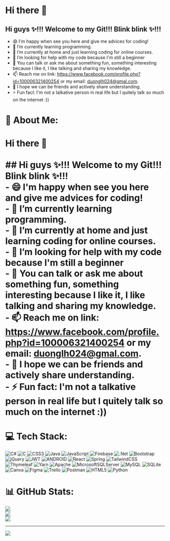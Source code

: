 # Hi there 👋

## Hi guys ✨!!! Welcome to my Git!!! Blink blink ✨!!! 
- 😄 I'm happy when see you here and give me advices for coding!
- 🌱 I’m currently learning programming.
- 🔭 I’m currently at home and just learning coding for online courses.
- 🤔 I’m looking for help with my code because I'm still a beginner
- 💬 You can talk or ask me about something fun, something interesting because I like it, I like talking and sharing my knowledge.
- 📫 Reach me on link: https://www.facebook.com/profile.php?id=100006321400254 or my email: duonglh024@gmal.com.
- 👯 I hope we can be friends and actively share understanding.
- ⚡ Fun fact: I'm not a talkative person in real life but I quitely talk so much on the internet :))

# 💫 About Me:
# Hi there 👋<br><br>## Hi guys ✨!!! Welcome to my Git!!! Blink blink ✨!!! <br>- 😄 I'm happy when see you here and give me advices for coding!<br>- 🌱 I’m currently learning programming.<br>- 🔭 I’m currently at home and just learning coding for online courses.<br>- 🤔 I’m looking for help with my code because I'm still a beginner<br>- 💬 You can talk or ask me about something fun, something interesting because I like it, I like talking and sharing my knowledge.<br>- 📫 Reach me on link: https://www.facebook.com/profile.php?id=100006321400254 or my email: duonglh024@gmal.com.<br>- 👯 I hope we can be friends and actively share understanding.<br>- ⚡ Fun fact: I'm not a talkative person in real life but I quitely talk so much on the internet :))


# 💻 Tech Stack:
![C#](https://img.shields.io/badge/c%23-%23239120.svg?style=for-the-badge&logo=c-sharp&logoColor=white) ![C](https://img.shields.io/badge/c-%2300599C.svg?style=for-the-badge&logo=c&logoColor=white) ![CSS3](https://img.shields.io/badge/css3-%231572B6.svg?style=for-the-badge&logo=css3&logoColor=white) ![Java](https://img.shields.io/badge/java-%23ED8B00.svg?style=for-the-badge&logo=java&logoColor=white) ![JavaScript](https://img.shields.io/badge/javascript-%23323330.svg?style=for-the-badge&logo=javascript&logoColor=%23F7DF1E) ![Firebase](https://img.shields.io/badge/firebase-%23039BE5.svg?style=for-the-badge&logo=firebase) ![.Net](https://img.shields.io/badge/.NET-5C2D91?style=for-the-badge&logo=.net&logoColor=white) ![Bootstrap](https://img.shields.io/badge/bootstrap-%23563D7C.svg?style=for-the-badge&logo=bootstrap&logoColor=white) ![jQuery](https://img.shields.io/badge/jquery-%230769AD.svg?style=for-the-badge&logo=jquery&logoColor=white) ![JWT](https://img.shields.io/badge/JWT-black?style=for-the-badge&logo=JSON%20web%20tokens) ![ANDROID](https://img.shields.io/badge/android-%2320232a.svg?style=for-the-badge&logo=android&logoColor=%a4c639) ![React](https://img.shields.io/badge/react-%2320232a.svg?style=for-the-badge&logo=react&logoColor=%2361DAFB) ![Spring](https://img.shields.io/badge/spring-%236DB33F.svg?style=for-the-badge&logo=spring&logoColor=white) ![TailwindCSS](https://img.shields.io/badge/tailwindcss-%2338B2AC.svg?style=for-the-badge&logo=tailwind-css&logoColor=white) ![Thymeleaf](https://img.shields.io/badge/Thymeleaf-%23005C0F.svg?style=for-the-badge&logo=Thymeleaf&logoColor=white) ![Yarn](https://img.shields.io/badge/yarn-%232C8EBB.svg?style=for-the-badge&logo=yarn&logoColor=white) ![Apache](https://img.shields.io/badge/apache-%23D42029.svg?style=for-the-badge&logo=apache&logoColor=white) ![MicrosoftSQLServer](https://img.shields.io/badge/Microsoft%20SQL%20Sever-CC2927?style=for-the-badge&logo=microsoft%20sql%20server&logoColor=white) ![MySQL](https://img.shields.io/badge/mysql-%2300f.svg?style=for-the-badge&logo=mysql&logoColor=white) ![SQLite](https://img.shields.io/badge/sqlite-%2307405e.svg?style=for-the-badge&logo=sqlite&logoColor=white) ![Canva](https://img.shields.io/badge/Canva-%2300C4CC.svg?style=for-the-badge&logo=Canva&logoColor=white) 	![Figma](https://img.shields.io/badge/figma-%23F24E1E.svg?style=for-the-badge&logo=figma&logoColor=white) ![Trello](https://img.shields.io/badge/Trello-%23026AA7.svg?style=for-the-badge&logo=Trello&logoColor=white) ![Postman](https://img.shields.io/badge/Postman-FF6C37?style=for-the-badge&logo=postman&logoColor=white) ![HTML5](https://img.shields.io/badge/html5-%23E34F26.svg?style=for-the-badge&logo=html5&logoColor=white) ![Python](https://img.shields.io/badge/python-3670A0?style=for-the-badge&logo=python&logoColor=ffdd54)
# 📊 GitHub Stats:
![](https://github-readme-stats.vercel.app/api?username=ToQuyenPhan&theme=dark&hide_border=false&include_all_commits=false&count_private=false)<br/>
![](https://github-readme-streak-stats.herokuapp.com/?user=ToQuyenPhan&theme=dark&hide_border=false)<br/>
![](https://github-readme-stats.vercel.app/api/top-langs/?username=ToQuyenPhan&theme=dark&hide_border=false&include_all_commits=false&count_private=false&layout=compact)

---
[![](https://visitcount.itsvg.in/api?id=ToQuyenPhan&icon=0&color=0)](https://visitcount.itsvg.in)

<!-- Proudly created with GPRM ( https://gprm.itsvg.in ) -->
